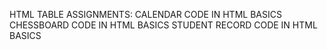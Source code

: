 HTML TABLE ASSIGNMENTS: 
CALENDAR CODE IN HTML BASICS
CHESSBOARD CODE IN HTML BASICS
STUDENT RECORD CODE IN HTML BASICS
